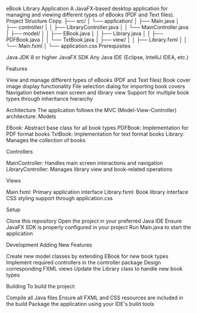 eBook Library Application
A JavaFX-based desktop application for managing and viewing different types of eBooks (PDF and Text files).
Project Structure
Copy.
├── src/
│   └── application/
│       ├── Main.java
│       ├── controller/
│       │   ├── LibraryController.java
│       │   └── MainController.java
│       ├── model/
│       │   ├── EBook.java
│       │   ├── Library.java
│       │   ├── PDFBook.java
│       │   └── TxtBook.java
│       ├── view/
│       │   ├── Library.fxml
│       │   └── Main.fxml
│       └── application.css
Prerequisites

Java JDK 8 or higher
JavaFX SDK
Any Java IDE (Eclipse, IntelliJ IDEA, etc.)

Features

View and manage different types of eBooks (PDF and Text files)
Book cover image display functionality
File selection dialog for importing book covers
Navigation between main screen and library view
Support for multiple book types through inheritance hierarchy

Architecture
The application follows the MVC (Model-View-Controller) architecture:
Models

EBook: Abstract base class for all book types
PDFBook: Implementation for PDF format books
TxtBook: Implementation for text format books
Library: Manages the collection of books

Controllers

MainController: Handles main screen interactions and navigation
LibraryController: Manages library view and book-related operations

Views

Main.fxml: Primary application interface
Library.fxml: Book library interface
CSS styling support through application.css

Setup

Clone this repository
Open the project in your preferred Java IDE
Ensure JavaFX SDK is properly configured in your project
Run Main.java to start the application

Development
Adding New Features

Create new model classes by extending EBook for new book types
Implement required controllers in the controller package
Design corresponding FXML views
Update the Library class to handle new book types

Building
To build the project:

Compile all Java files
Ensure all FXML and CSS resources are included in the build
Package the application using your IDE's build tools
